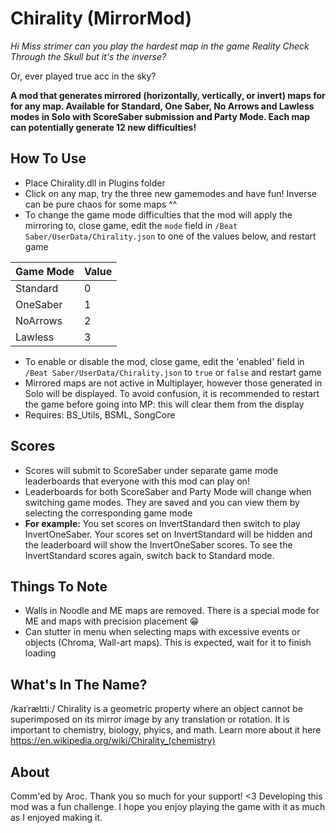 # Chirality (MirrorMod)

*Hi Miss strimer can you play the hardest map in the game Reality Check Through the Skull but it's the inverse?*

Or, ever played true acc in the sky?

**A mod that generates mirrored (horizontally, vertically, or invert) maps for for any map.
Available for Standard, One Saber, No Arrows and Lawless modes in Solo with ScoreSaber submission and Party Mode. Each map can potentially generate 12 new difficulties!**

## How To Use
- Place Chirality.dll in Plugins folder
- Click on any map, try the three new gamemodes and have fun! Inverse can be pure chaos for some maps ^^
- To change the game mode difficulties that the mod will apply the mirroring to, close game, edit the `mode` field in `/Beat Saber/UserData/Chirality.json` to one of the values below, and restart game

Game Mode | Value
--- | ---
Standard | 0
OneSaber | 1
NoArrows | 2
Lawless | 3
- To enable or disable the mod, close game, edit the 'enabled' field in `/Beat Saber/UserData/Chirality.json` to `true` or `false` and restart game
- Mirrored maps are not active in Multiplayer, however those generated in Solo will be displayed. To avoid confusion, it is recommended to restart the game before going into MP: this will clear them from the display
- Requires: BS_Utils, BSML, SongCore

## Scores
- Scores will submit to ScoreSaber under separate game mode leaderboards that everyone with this mod can play on!
- Leaderboards for both ScoreSaber and Party Mode will change when switching game modes. They are saved and you can view them by selecting the corresponding game mode
- **For example:** You set scores on InvertStandard then switch to play InvertOneSaber. Your scores set on InvertStandard will be hidden and the leaderboard will show the InvertOneSaber scores. To see the InvertStandard scores again, switch back to Standard mode.

## Things To Note
- Walls in Noodle and ME maps are removed. There is a special mode for ME and maps with precision placement 😁
- Can stutter in menu when selecting maps with excessive events or objects (Chroma, Wall-art maps). This is expected, wait for it to finish loading

## What's In The Name?
/kaɪˈrælɪtiː/ Chirality is a geometric property where an object cannot be superimposed on its mirror image by any translation or rotation. It is important to chemistry, biology, phyics, and math. Learn more about it here https://en.wikipedia.org/wiki/Chirality_(chemistry)

## About
Comm'ed by Aroc. Thank you so much for your support! <3 Developing this mod was a fun challenge. I hope you enjoy playing the game with it as much as I enjoyed making it.
